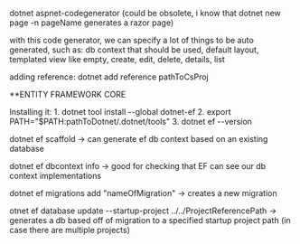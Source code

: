 dotnet aspnet-codegenerator (could be obsolete, i know that dotnet new page -n pageName generates a razor page)

with this code generator, we can specify a lot of things to be auto generated, such as: db context that should be used, default layout, templated view like empty, create, edit, delete, details, list

adding reference: dotnet add reference pathToCsProj


**ENTITY FRAMEWORK CORE 

Installing it: 
	1. dotnet tool install --global dotnet-ef
	2. export PATH="$PATH:pathToDotnet/.dotnet/tools"
	3. dotnet ef --version

dotnet ef scaffold -> can generate ef db context based on an existing database

dotnet ef dbcontext info -> good for checking that EF can see our db context implementations

dotnet ef migrations add "nameOfMigration" -> creates a new migration

otnet ef database update --startup-project ../../ProjectReferencePath -> generates a db based off of migration to a specified startup project path (in case there are multiple projects)